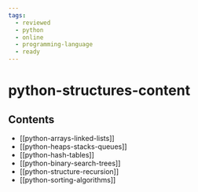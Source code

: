 ```yaml
---
tags:
  - reviewed
  - python
  - online
  - programming-language
  - ready
---
```


# python-structures-content

## Contents

- [[python-arrays-linked-lists]]
- [[python-heaps-stacks-queues]]
- [[python-hash-tables]]
- [[python-binary-search-trees]]
- [[python-structure-recursion]]
- [[python-sorting-algorithms]]
